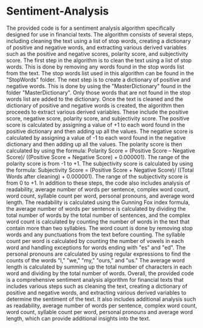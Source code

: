# Sentiment-Analysis
The provided code is for a sentiment analysis algorithm specifically designed for use in financial texts. The algorithm consists of several steps, including cleaning the text using a list of stop words, creating a dictionary of positive and negative words, and extracting various derived variables such as the positive and negative scores, polarity score, and subjectivity score.
The first step in the algorithm is to clean the text using a list of stop words. This is done by removing any words found in the stop words list from the text. The stop words list used in this algorithm can be found in the "StopWords" folder.
The next step is to create a dictionary of positive and negative words. This is done by using the "MasterDictionary" found in the folder "MasterDictionary". Only those words that are not found in the stop words list are added to the dictionary.
Once the text is cleaned and the dictionary of positive and negative words is created, the algorithm then proceeds to extract various derived variables. These include the positive score, negative score, polarity score, and subjectivity score. The positive score is calculated by assigning a value of +1 to each word found in the positive dictionary and then adding up all the values. The negative score is calculated by assigning a value of -1 to each word found in the negative dictionary and then adding up all the values. The polarity score is then calculated by using the formula: Polarity Score = (Positive Score – Negative Score)/ ((Positive Score + Negative Score) + 0.000001). The range of the polarity score is from -1 to +1. The subjectivity score is calculated by using the formula: Subjectivity Score = (Positive Score + Negative Score)/ ((Total Words after cleaning) + 0.000001). The range of the subjectivity score is from 0 to +1.
In addition to these steps, the code also includes analysis of readability, average number of words per sentence, complex word count, word count, syllable count per word, personal pronouns, and average word length. The readability is calculated using the Gunning Fox index formula, the average number of words per sentence is calculated by dividing the total number of words by the total number of sentences, and the complex word count is calculated by counting the number of words in the text that contain more than two syllables. 
The word count is done by removing stop words and any punctuations from the text before counting. The syllable count per word is calculated by counting the number of vowels in each word and handling exceptions for words ending with "es" and "ed". The personal pronouns are calculated by using regular expressions to find the counts of the words "I," "we," "my," "ours," and "us." The average word length is calculated by summing up the total number of characters in each word and dividing by the total number of words.
Overall, the provided code is a comprehensive sentiment analysis algorithm for financial texts that includes various steps such as cleaning the text, creating a dictionary of positive and negative words, and extracting various derived variables to determine the sentiment of the text. It also includes additional analysis such as readability, average number of words per sentence, complex word count, word count, syllable count per word, personal pronouns and average word length, which can provide additional insights into the text.

